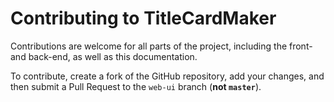 # Contributing to TitleCardMaker

Contributions are welcome for all parts of the project, including the front- and
back-end, as well as this documentation.

To contribute, create a fork of the GitHub repository, add your changes, and
then submit a Pull Request to the `web-ui` branch (__not `master`__).
